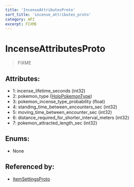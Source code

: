 ```yaml
---
title: 'IncenseAttributesProto'
sort_title: 'incense_attributes_proto'
category: API
excerpt: FIXME
---
```


# IncenseAttributesProto

> FIXME

## Attributes:

- 1: incense_lifetime_seconds (int32)
- 2: pokemon_type ([HoloPokemonType](../../enums/HoloPokemonType/)) 
- 3: pokemon_incense_type_probability (float)
- 4: standing_time_between_encounters_sec (int32)
- 5: moving_time_between_encounter_sec (int32)
- 6: distance_required_for_shorter_interval_meters (int32)
- 7: pokemon_attracted_length_sec (int32)

## Enums:

- None

## Referenced by:

- [ItemSettingsProto](../ItemSettingsProto/)
